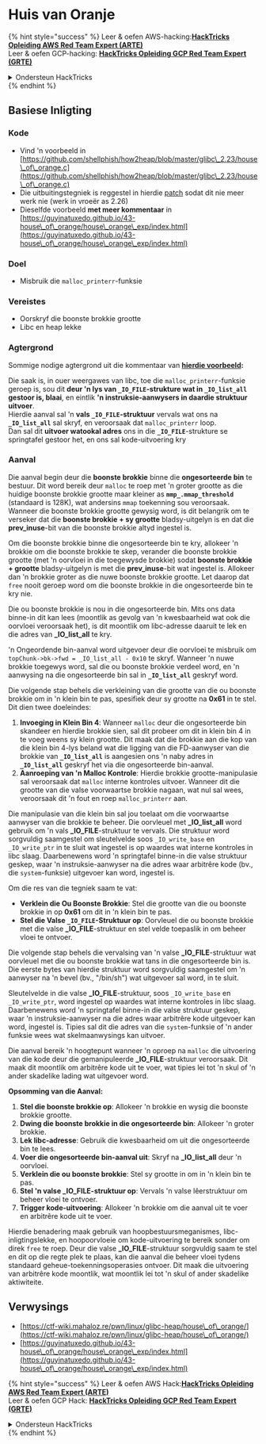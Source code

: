# Huis van Oranje

{% hint style="success" %}
Leer & oefen AWS-hacking:<img src="/.gitbook/assets/arte.png" alt="" data-size="line">[**HackTricks Opleiding AWS Red Team Expert (ARTE)**](https://training.hacktricks.xyz/courses/arte)<img src="/.gitbook/assets/arte.png" alt="" data-size="line">\
Leer & oefen GCP-hacking: <img src="/.gitbook/assets/grte.png" alt="" data-size="line">[**HackTricks Opleiding GCP Red Team Expert (GRTE)**<img src="/.gitbook/assets/grte.png" alt="" data-size="line">](https://training.hacktricks.xyz/courses/grte)

<details>

<summary>Ondersteun HackTricks</summary>

* Controleer de [**abonnementsplannen**](https://github.com/sponsors/carlospolop)!
* **Sluit aan bij de** 💬 [**Discord-groep**](https://discord.gg/hRep4RUj7f) of de [**telegramgroep**](https://t.me/peass) of **volg** ons op **Twitter** 🐦 [**@hacktricks\_live**](https://twitter.com/hacktricks\_live)**.**
* **Deel hacktrucs door PR's in te dienen bij de** [**HackTricks**](https://github.com/carlospolop/hacktricks) en [**HackTricks Cloud**](https://github.com/carlospolop/hacktricks-cloud) github-repos.

</details>
{% endhint %}

## Basiese Inligting

### Kode

* Vind 'n voorbeeld in [https://github.com/shellphish/how2heap/blob/master/glibc\_2.23/house\_of\_orange.c](https://github.com/shellphish/how2heap/blob/master/glibc\_2.23/house\_of\_orange.c)
* Die uitbuitingstegniek is reggestel in hierdie [patch](https://sourceware.org/git/?p=glibc.git;a=blobdiff;f=stdlib/abort.c;h=117a507ff88d862445551f2c07abb6e45a716b75;hp=19882f3e3dc1ab830431506329c94dcf1d7cc252;hb=91e7cf982d0104f0e71770f5ae8e3faf352dea9f;hpb=0c25125780083cbba22ed627756548efe282d1a0) sodat dit nie meer werk nie (werk in vroeër as 2.26)
* Dieselfde voorbeeld **met meer kommentaar** in [https://guyinatuxedo.github.io/43-house\_of\_orange/house\_orange\_exp/index.html](https://guyinatuxedo.github.io/43-house\_of\_orange/house\_orange\_exp/index.html)

### Doel

* Misbruik die `malloc_printerr`-funksie

### Vereistes

* Oorskryf die boonste brokkie grootte
* Libc en heap lekke

### Agtergrond

Sommige nodige agtergrond uit die kommentaar van [**hierdie voorbeeld**](https://guyinatuxedo.github.io/43-house\_of\_orange/house\_orange\_exp/index.html)**:**

Die saak is, in ouer weergawes van libc, toe die `malloc_printerr`-funksie geroep is, sou dit **deur 'n lys van `_IO_FILE`-strukture wat in `_IO_list_all` gestoor is, blaai**, en eintlik **'n instruksie-aanwysers in daardie struktuur uitvoer**.\
Hierdie aanval sal 'n **vals `_IO_FILE`-struktuur** vervals wat ons na **`_IO_list_all`** sal skryf, en veroorsaak dat `malloc_printerr` loop.\
Dan sal dit **uitvoer watookal adres** ons in die **`_IO_FILE`**-strukture se springtafel gestoor het, en ons sal kode-uitvoering kry

### Aanval

Die aanval begin deur die **boonste brokkie** binne die **ongesorteerde bin** te bestuur. Dit word bereik deur `malloc` te roep met 'n groter grootte as die huidige boonste brokkie grootte maar kleiner as **`mmp_.mmap_threshold`** (standaard is 128K), wat andersins `mmap` toekenning sou veroorsaak. Wanneer die boonste brokkie grootte gewysig word, is dit belangrik om te verseker dat die **boonste brokkie + sy grootte** bladsy-uitgelyn is en dat die **prev\_inuse**-bit van die boonste brokkie altyd ingestel is.

Om die boonste brokkie binne die ongesorteerde bin te kry, allokeer 'n brokkie om die boonste brokkie te skep, verander die boonste brokkie grootte (met 'n oorvloei in die toegewysde brokkie) sodat **boonste brokkie + grootte** bladsy-uitgelyn is met die **prev\_inuse**-bit wat ingestel is. Allokeer dan 'n brokkie groter as die nuwe boonste brokkie grootte. Let daarop dat `free` nooit geroep word om die boonste brokkie in die ongesorteerde bin te kry nie.

Die ou boonste brokkie is nou in die ongesorteerde bin. Mits ons data binne-in dit kan lees (moontlik as gevolg van 'n kwesbaarheid wat ook die oorvloei veroorsaak het), is dit moontlik om libc-adresse daaruit te lek en die adres van **\_IO\_list\_all** te kry.

'n Ongeordende bin-aanval word uitgevoer deur die oorvloei te misbruik om `topChunk->bk->fwd = _IO_list_all - 0x10` te skryf. Wanneer 'n nuwe brokkie toegewys word, sal die ou boonste brokkie verdeel word, en 'n aanwysing na die ongesorteerde bin sal in **`_IO_list_all`** geskryf word.

Die volgende stap behels die verkleining van die grootte van die ou boonste brokkie om in 'n klein bin te pas, spesifiek deur sy grootte na **0x61** in te stel. Dit dien twee doeleindes:

1. **Invoeging in Klein Bin 4**: Wanneer `malloc` deur die ongesorteerde bin skandeer en hierdie brokkie sien, sal dit probeer om dit in klein bin 4 in te voeg weens sy klein grootte. Dit maak dat die brokkie aan die kop van die klein bin 4-lys beland wat die ligging van die FD-aanwyser van die brokkie van **`_IO_list_all`** is aangesien ons 'n naby adres in **`_IO_list_all`** geskryf het via die ongesorteerde bin-aanval.
2. **Aanroeping van 'n Malloc Kontrole**: Hierdie brokkie grootte-manipulasie sal veroorsaak dat `malloc` interne kontroles uitvoer. Wanneer dit die grootte van die valse voorwaartse brokkie nagaan, wat nul sal wees, veroorsaak dit 'n fout en roep `malloc_printerr` aan.

Die manipulasie van die klein bin sal jou toelaat om die voorwaartse aanwyser van die brokkie te beheer. Die oorvleuel met **\_IO\_list\_all** word gebruik om 'n vals **\_IO\_FILE**-struktuur te vervals. Die struktuur word sorgvuldig saamgestel om sleutelvelde soos `_IO_write_base` en `_IO_write_ptr` in te sluit wat ingestel is op waardes wat interne kontroles in libc slaag. Daarbenewens word 'n springtafel binne-in die valse struktuur geskep, waar 'n instruksie-aanwyser na die adres waar arbitrêre kode (bv., die `system`-funksie) uitgevoer kan word, ingestel is.

Om die res van die tegniek saam te vat:

* **Verklein die Ou Boonste Brokkie**: Stel die grootte van die ou boonste brokkie in op **0x61** om dit in 'n klein bin te pas.
* **Stel die Valse `_IO_FILE`-Struktuur op**: Oorvleuel die ou boonste brokkie met die valse **\_IO\_FILE**-struktuur en stel velde toepaslik in om beheer vloei te ontvoer.

Die volgende stap behels die vervalsing van 'n valse **\_IO\_FILE**-struktuur wat oorvleuel met die ou boonste brokkie wat tans in die ongesorteerde bin is. Die eerste bytes van hierdie struktuur word sorgvuldig saamgestel om 'n aanwyser na 'n bevel (bv., "/bin/sh") wat uitgevoer sal word, in te sluit.

Sleutelvelde in die valse **\_IO\_FILE**-struktuur, soos `_IO_write_base` en `_IO_write_ptr`, word ingestel op waardes wat interne kontroles in libc slaag. Daarbenewens word 'n springtafel binne-in die valse struktuur geskep, waar 'n instruksie-aanwyser na die adres waar arbitrêre kode uitgevoer kan word, ingestel is. Tipies sal dit die adres van die `system`-funksie of 'n ander funksie wees wat skelmaanwysings kan uitvoer.

Die aanval bereik 'n hoogtepunt wanneer 'n oproep na `malloc` die uitvoering van die kode deur die gemanipuleerde **\_IO\_FILE**-struktuur veroorsaak. Dit maak dit moontlik om arbitrêre kode uit te voer, wat tipies lei tot 'n skul of 'n ander skadelike lading wat uitgevoer word.

**Opsomming van die Aanval:**

1. **Stel die boonste brokkie op**: Allokeer 'n brokkie en wysig die boonste brokkie grootte.
2. **Dwing die boonste brokkie in die ongesorteerde bin**: Allokeer 'n groter brokkie.
3. **Lek libc-adresse**: Gebruik die kwesbaarheid om uit die ongesorteerde bin te lees.
4. **Voer die ongesorteerde bin-aanval uit**: Skryf na **\_IO\_list\_all** deur 'n oorvloei.
5. **Verklein die ou boonste brokkie**: Stel sy grootte in om in 'n klein bin te pas.
6. **Stel 'n valse \_IO\_FILE-struktuur op**: Vervals 'n valse lêerstruktuur om beheer vloei te ontvoer.
7. **Trigger kode-uitvoering**: Allokeer 'n brokkie om die aanval uit te voer en arbitrêre kode uit te voer.

Hierdie benadering maak gebruik van hoopbestuursmeganismes, libc-inligtingslekke, en hoopoorvloeie om kode-uitvoering te bereik sonder om direk `free` te roep. Deur die valse **\_IO\_FILE**-struktuur sorgvuldig saam te stel en dit op die regte plek te plaas, kan die aanval die beheer vloei tydens standaard geheue-toekenningsoperasies ontvoer. Dit maak die uitvoering van arbitrêre kode moontlik, wat moontlik lei tot 'n skul of ander skadelike aktiwiteite.
## Verwysings

* [https://ctf-wiki.mahaloz.re/pwn/linux/glibc-heap/house\_of\_orange/](https://ctf-wiki.mahaloz.re/pwn/linux/glibc-heap/house\_of\_orange/)
* [https://guyinatuxedo.github.io/43-house\_of\_orange/house\_orange\_exp/index.html](https://guyinatuxedo.github.io/43-house\_of\_orange/house\_orange\_exp/index.html)

{% hint style="success" %}
Leer & oefen AWS Hack:<img src="/.gitbook/assets/arte.png" alt="" data-size="line">[**HackTricks Opleiding AWS Red Team Expert (ARTE)**](https://training.hacktricks.xyz/courses/arte)<img src="/.gitbook/assets/arte.png" alt="" data-size="line">\
Leer & oefen GCP Hack: <img src="/.gitbook/assets/grte.png" alt="" data-size="line">[**HackTricks Opleiding GCP Red Team Expert (GRTE)**<img src="/.gitbook/assets/grte.png" alt="" data-size="line">](https://training.hacktricks.xyz/courses/grte)

<details>

<summary>Ondersteun HackTricks</summary>

* Kontroleer die [**inskrywingsplanne**](https://github.com/sponsors/carlospolop)!
* **Sluit aan by die** 💬 [**Discord-groep**](https://discord.gg/hRep4RUj7f) of die [**telegram-groep**](https://t.me/peass) of **volg** ons op **Twitter** 🐦 [**@hacktricks\_live**](https://twitter.com/hacktricks\_live)**.**
* **Deel hacktruuks deur PR's in te dien by die** [**HackTricks**](https://github.com/carlospolop/hacktricks) en [**HackTricks Cloud**](https://github.com/carlospolop/hacktricks-cloud) github-opslag.

</details>
{% endhint %}
